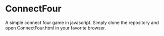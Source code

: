 ConnectFour
===========

A simple connect four game in javascript. Simply clone the repository and open ConnectFour.html in your favorite browser.

